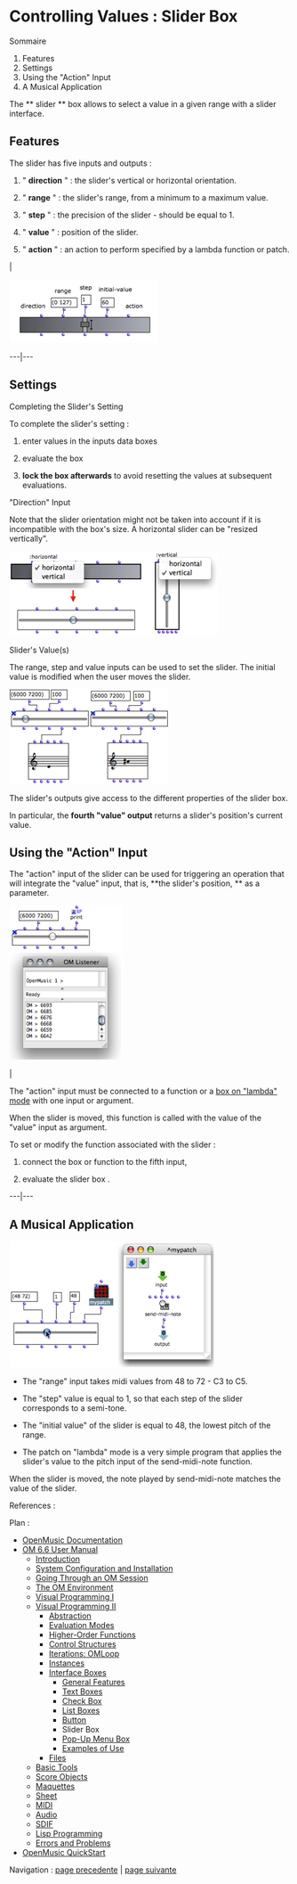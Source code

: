 # Controlling Values : Slider Box

Sommaire

  1. Features
  2. Settings
  3. Using the "Action" Input
  4. A Musical Application

The  ** slider ** box allows to select a value in a given range with a slider
interface.

## Features

The  slider has five inputs and outputs :

  1. " **direction** " : the slider's vertical or horizontal orientation.

  2. " **range** " : the slider's range, from a minimum to a maximum value.

  3. " **step** " : the precision of the slider - should be equal to 1.

  4. " **value** " : position of the slider.

  5. " **action** " : an action to perform specified by a lambda function or patch.

|

![](../res/set-slider.png)  
  
---|---  
  
## Settings

Completing the Slider's Setting

To complete the slider's setting :

  1. enter values in the inputs data boxes

  2. evaluate the box

  3. **lock the box afterwards** to avoid resetting the values at subsequent evaluations.

"Direction" Input

Note that the slider orientation might not be taken into account if it is
incompatible with the box's size. A horizontal slider can be "resized
vertically".

![](../res/slider-direction.png)

Slider's Value(s)

The range, step and value inputs can be used to set the slider. The initial
value is modified when the user moves the slider.

![](../res/slider-value.png)

The slider's outputs give access to the different properties of the slider
box.

In particular, the **fourth "value" output** returns a slider's position's
current value.

## Using the "Action" Input

The "action" input of the slider can be used for triggering an operation that
will integrate the "value" input, that is,  **the slider's position,  ** as a
parameter.

![](../res/slider-print.png)

|

The "action" input must be connected to a function or a [box on "lambda"
mode](LambdaMode) with one input or argument.

When the slider is moved, this function is called with the value of the
"value" input as argument.

To set or modify the function associated with the slider :

  1. connect the box or function to the fifth input,

  2. evaluate the slider  box .

  
  
---|---  
  
## A Musical Application

![](../res/slider1.png)

  * The "range" input takes midi values from 48 to 72 - C3 to C5.

  * The "step" value is equal to 1, so that each step of the slider corresponds to a semi-tone.

  * The "initial value" of the slider is equal to 48, the lowest pitch of the range.

  * The patch on "lambda" mode is a very simple program that applies the slider's value to the pitch input of the send-midi-note function. 

When the slider is moved, the note played by send-midi-note matches the value
of the slider.

References :

Plan :

  * [OpenMusic Documentation](OM-Documentation)
  * [OM 6.6 User Manual](OM-User-Manual)
    * [Introduction](00-Sommaire)
    * [System Configuration and Installation](Installation)
    * [Going Through an OM Session](Goingthrough)
    * [The OM Environment](Environment)
    * [Visual Programming I](BasicVisualProgramming)
    * [Visual Programming II](AdvancedVisualProgramming)
      * [Abstraction](Abstraction)
      * [Evaluation Modes](EvalModes)
      * [Higher-Order Functions](HighOrder)
      * [Control Structures](Control)
      * [Iterations: OMLoop](OMLoop)
      * [Instances](Instances)
      * [Interface Boxes](InterfaceBoxes)
        * [General Features](GeneralFeatures)
        * [Text Boxes](TextBoxes)
        * [Check Box](CheckBox)
        * [List Boxes](ListBoxes)
        * [Button](Button)
        * Slider Box
        * [Pop-Up Menu Box](MenuBoxes)
        * [Examples of Use](InterfaceExample)
      * [Files](Files)
    * [Basic Tools](BasicObjects)
    * [Score Objects](ScoreObjects)
    * [Maquettes](Maquettes)
    * [Sheet](Sheet)
    * [MIDI](MIDI)
    * [Audio](Audio)
    * [SDIF](SDIF)
    * [Lisp Programming](Lisp)
    * [Errors and Problems](errors)
  * [OpenMusic QuickStart](QuickStart-Chapters)

Navigation : [page precedente](Button "page précédente\(Button\)") |
[page suivante](MenuBoxes "page suivante\(Pop-Up Menu Box\)")

